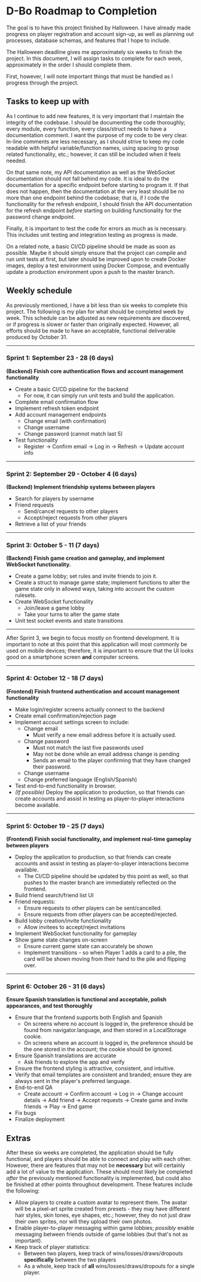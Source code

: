 # D-Bo Roadmap to Completion

The goal is to have this project finished by Halloween. I have already made progress on player registration and account sign-up, as well as planning out processes, database schemas, and features that I hope to include.

The Halloween deadline gives me approximately six weeks to finish the project. In this document, I will assign tasks to complete for each week, approximately in the order I should complete them.

First, however, I will note important things that must be handled as I progress through the project.

## Tasks to keep up with

As I continue to add new features, it is very important that I maintain the integrity of the codebase. I should be documenting the code thoroughly; every module, every function, every class/struct needs to have a documentation comment. I want the purpose of my code to be very clear. In-line comments are less necessary, as I should strive to keep my code readable with helpful variable/function names, using spacing to group related functionality, etc.; however, it can still be included when it feels needed.

On that same note, my API documentation as well as the WebSocket documentation should not fall behind my code. It is ideal to do the documentation for a specific endpoint before starting to program it. If that does not happen, then the documentation at the very least should be no more than one endpoint behind the codebase; that is, if I code the functionality for the refresh endpoint, I should finish the API documentation for the refresh endpoint _before_ starting on building functionality for the password change endpoint.

Finally, it is important to test the code for errors as much as is necessary. This includes unit testing and integration testing as progress is made.

On a related note, a basic CI/CD pipeline should be made as soon as possible. Maybe it should simply ensure that the project can compile and run unit tests at first, but later should be improved upon to create Docker images, deploy a test environment using Docker Compose, and eventually update a production environment upon a push to the master branch.

## Weekly schedule

As previously mentioned, I have a bit less than six weeks to complete this project. The following is my plan for what should be completed week by week. This schedule can be adjusted as new requirements are discovered, or if progress is slower or faster than originally expected. However, all efforts should be made to have an acceptable, functional deliverable produced by October 31.

---

### Sprint 1: September 23 - 28 (6 days)

**(Backend) Finish core authentication flows and account management functionality**

- Create a basic CI/CD pipeline for the backend
  - For now, it can simply run unit tests and build the application.
- Complete email confirmation flow
- Implement refresh token endpoint
- Add account management endpoints
  - Change email (with confirmation)
  - Change username
  - Change password (cannot match last 5)
- Test functionality
  - Register -> Confirm email -> Log in -> Refresh -> Update account info

---

### Sprint 2: September 29 - October 4 (6 days)

**(Backend) Implement friendship systems between players**

- Search for players by username
- Friend requests
  - Send/cancel requests to other players
  - Accept/reject requests from other players
- Retrieve a list of your friends

---

### Sprint 3: October 5 - 11 (7 days)

**(Backend) Finish game creation and gameplay, and implement WebSocket functionality.**

- Create a game lobby; set rules and invite friends to join it.
- Create a struct to manage game state; implement functions to alter the game state only in allowed ways, taking into account the custom rulesets.
- Create WebSocket functionality
  - Join/leave a game lobby
  - Take your turns to alter the game state
- Unit test socket events and state transitions

---

After Sprint 3, we begin to focus mostly on frontend development. It is important to note at this point that this application will most commonly be used on mobile devices; therefore, it is important to ensure that the UI looks good on a smartphone screen **and** computer screens.

---

### Sprint 4: October 12 - 18 (7 days)

**(Frontend) Finish frontend authentication and account management functionality**

- Make login/register screens actually connect to the backend
- Create email confirmation/rejection page
- Implement account settings screen to include:
  - Change email
    - Must verify a new email address before it is actually used.
  - Change password
    - Must not match the last five passwords used
    - May not be done while an email address change is pending
    - Sends an email to the player confirming that they have changed their password.
  - Change username
  - Change preferred language (English/Spanish)
- Test end-to-end functionality in browser.
- _(If possible)_ Deploy the application to production, so that friends can create accounts and assist in testing as player-to-player interactions become available.

---

### Sprint 5: October 19 - 25 (7 days)

**(Frontend) Finish social functionality, and implement real-time gameplay between players**

- Deploy the application to production, so that friends can create accounts and assist in testing as player-to-player interactions become available.
  - The CI/CD pipeline should be updated by this point as well, so that pushes to the master branch are immediately reflected on the frontend.
- Build friend search/friend list UI
- Friend requests:
  - Ensure requests to other players can be sent/cancelled.
  - Ensure requests from other players can be accepted/rejected.
- Build lobby creation/invite functionality
  - Allow invitees to accept/reject invitations
- Implement WebSocket functionality for gameplay
- Show game state changes on-screen
  - Ensure current game state can accurately be shown
  - Implement transitions - so when Player 1 adds a card to a pile, the card will be shown moving from their hand to the pile and flipping over.

---

### Sprint 6: October 26 - 31 (6 days)

**Ensure Spanish translation is functional and acceptable, polish appearances, and test thoroughly**

- Ensure that the frontend supports both English and Spanish
  - On screens where no account is logged in, the preference should be found from navigator.language, and then stored in a LocalStorage cookie.
  - On screens where an account _is_ logged in, the preference should be the one stored in the account; the cookie should be ignored.
- Ensure Spanish translations are accurate
  - Ask friends to explore the app and verify
- Ensure the frontend styling is attractive, consistent, and intuitive.
- Verify that email templates are consistent and branded; ensure they are always sent in the player's preferred language.
- End-to-end QA
  - Create account -> Confirm account -> Log in -> Change account details -> Add friend -> Accept requests -> Create game and invite friends -> Play -> End game
- Fix bugs
- Finalize deployment

## Extras

After these six weeks are completed, the application should be fully functional, and players should be able to connect and play with each other. However, there are features that may not be **necessary** but will certainly add a lot of value to the application. These should most likely be completed _after_ the previously mentioned functionality is implemented, but could also be finished at other points throughout development. These features include the following:

- Allow players to create a custom avatar to represent them. The avatar will be a pixel-art sprite created from presets - they may have different hair styles, skin tones, eye shapes, etc.; however, they do not just draw their own sprites, nor will they upload their own photos.
- Enable player-to-player messaging within game lobbies; _possibly_ enable messaging between friends outside of game lobbies (but that's not as important).
- Keep track of player statistics:
  - Between two players, keep track of wins/losses/draws/dropouts **specifically** between the two players
  - As a whole, keep track of **all** wins/losses/draws/dropouts for a single player.
